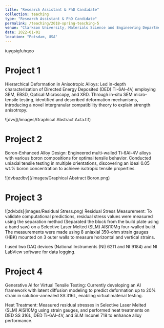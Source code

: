 ```yaml
---
title: "Research Assistant & PhD Candidate"
collection: teaching
type: "Research Assistant & PhD Candidate"
permalink: /teaching/2018-spring-teaching-5
venue: "Clarkson University, Materials Science and Engineering Department"
date: 2022-01-01
location: "Potsdam, USA"
---
```


iuygsigfuhqeo

Project 1
======
Hierarchical Deformation in Anisotropic Alloys: Led in-depth characterization of Directed Energy Deposited (DED) Ti-6Al-4V, employing SEM, EBSD, Optical Microscopy, and XRD. Through in-situ SEM micro-tensile testing, identified and described deformation mechanisms, introducing a novel intergranular compatibility theory to explain strength anisotropy.

![dvv](/images/Graphical Abstract Acta.tif)

Project 2
======
Boron-Enhanced Alloy Design: Engineered multi-walled Ti-6Al-4V alloys with various boron compositions for optimal tensile behavior. Conducted uniaxial tensile testing in multiple orientations, discovering an ideal 0.05 wt.% boron concentration to achieve isotropic tensile properties.

![dvbazdbv](/images/Graphical Abstract Boron.png)

Project 3
======

![zdvbds](images/Residual Stress.png)
Residual Stress Measurement: To validate computational predictions, residual stress values were measured using the separation method (Separated the block from the build plate using a band saw) on a Selective Laser Melted (SLM) AlSi10Mg four-walled build. The measurements were made using 8 uniaxial 350-ohm strain gauges (HBK) mounted on 3 outer walls to measure horizontal and vertical strains.

I used two DAQ devices (National Instruments (NI) 6211 and NI 9184) and NI LabView software for data logging. 



Project 4
======
Generative AI for Virtual Tensile Testing: Currently developing an AI framework with latent diffusion modeling to predict deformation up to 20% strain in solution-annealed SS 316L, enabling virtual material testing.

Heat Treatment: Measured residual stresses in Selective Laser Melted (SLM) AlSi10Mg using strain gauges, and performed heat treatments on DED SS 316L, DED Ti-6Al-4V, and SLM Inconel 718 to enhance alloy performance.
